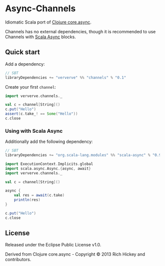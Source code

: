 # Async-Channels

Idiomatic Scala port of [Clojure core.async](https://github.com/clojure/core.async).

Channels has no external dependencies, though it is recommended to use Channels with [Scala Async](https://github.com/scala/async) blocks.

## Quick start

Add a dependency:

```scala
// SBT
libraryDependencies += "ververve" %% "channels" % "0.1"
```

Create your first `channel`:

```scala
import ververve.channels._

val c = channel[String]()
c.put("Hello")
assert(c.take_! == Some("Hello"))
c.close
```

### Using with Scala Async

Additionally add the following dependency:

```scala
// SBT
libraryDependencies += "org.scala-lang.modules" %% "scala-async" % "0.9.3"
```

```scala
import ExecutionContext.Implicits.global
import scala.async.Async.{async, await}
import ververve.channels._

val c = channel[String]()

async {
	val res = await(c.take)
	println(res)
}

c.put("Hello")
c.close
```

## License

Released under the Eclipse Public License v1.0.

Derived from Clojure core.async - Copyright © 2013 Rich Hickey and contributors.
